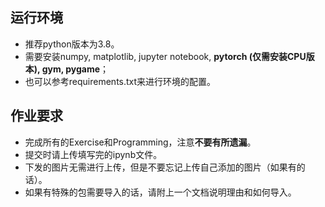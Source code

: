 ## 运行环境
- 推荐python版本为3.8。
- 需要安装numpy, matplotlib, jupyter notebook, **pytorch (仅需安装CPU版本), gym, pygame**；
- 也可以参考requirements.txt来进行环境的配置。

## 作业要求
- 完成所有的Exercise和Programming，注意**不要有所遗漏**。
- 提交时请上传填写完的ipynb文件。
- 下发的图片无需进行上传，但是不要忘记上传自己添加的图片（如果有的话）。
- 如果有特殊的包需要导入的话，请附上一个文档说明理由和如何导入。

